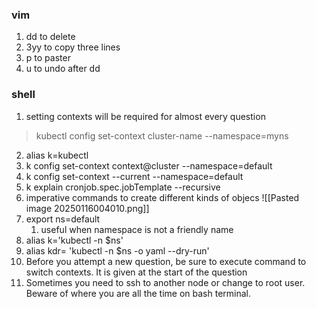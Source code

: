 ### vim
1. dd to delete
2. 3yy to copy three lines
3. p to paster
4. u to undo after dd
### shell
1. setting contexts will be required for almost every question
> kubectl config set-context cluster-name --namespace=myns
2. alias k=kubectl
3. k config set-context context@cluster --namespace=default 
4. k config set-context --current --namespace=default 
5. k explain cronjob.spec.jobTemplate --recursive
6. imperative commands to create different kinds of objecs
![[Pasted image 20250116004010.png]]
7. export ns=default     
	1. useful when namespace is not a friendly name
8. alias k='kubectl -n $ns'
9. alias kdr= 'kubectl -n $ns -o yaml --dry-run'
10. Before you attempt a new question, be sure to execute command to switch contexts. It is given at the start of the question
11. Sometimes you need to ssh to another node or change to root user. Beware of where you are all the time on bash terminal.